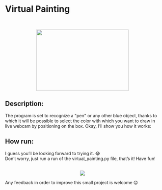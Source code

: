 <h1>Virtual Painting</h1>
<br>

<p align="center">
<img src="https://media.giphy.com/media/caRZ7Q0TszFPpDUh1a/giphy.gif" height="200" width="300"/>
</p>


<h2>Description:</h2>
<p>
The program is set to recognize a "pen" or any other blue object, thanks to which it will be possible to select the color with which you want to draw in live webcam by positioning on the box.
Okay, I’ll show you how it works:
</p>

<h2>How run:</h2>
<p>
I guess you’ll be looking forward to trying it. 😂 <br> 
Don’t worry, just run a run of the virtual_painting.py file, that’s it! Have fun!
<br>
<br>
<p align="center">
<img src="https://media.giphy.com/media/HHyL3TGnkDYtq406Ml/giphy.gif" />
</p>


<p>
Any feedback in order to improve this small project is welcome 😊️
</p>

